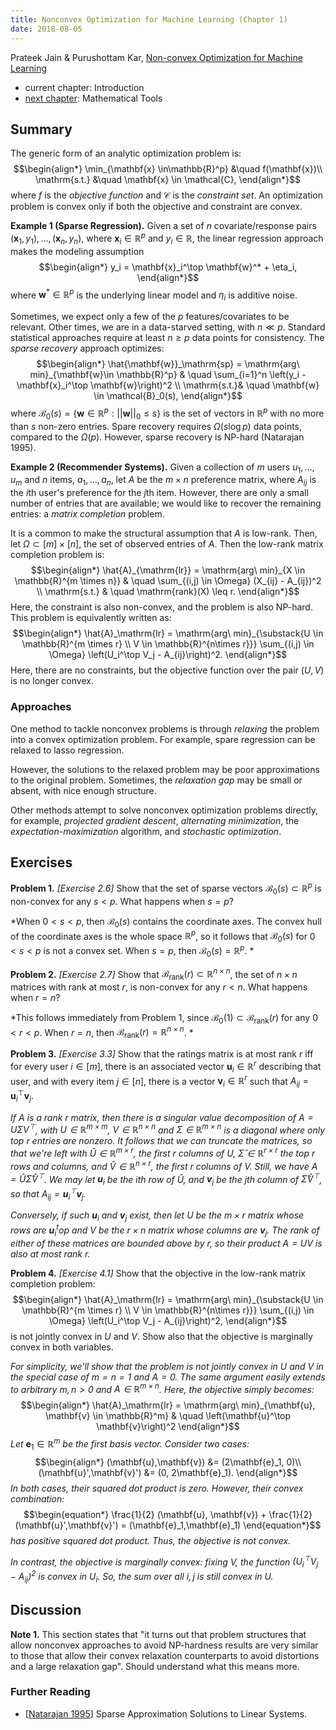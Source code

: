 ```yaml
---
title: Nonconvex Optimization for Machine Learning (Chapter 1)
date: 2018-08-05
---
```


Prateek Jain & Purushottam Kar, [Non-convex Optimization for Machine Learning](https://arxiv.org/pdf/1712.07897.pdf)

- current chapter: Introduction
- [next chapter](./2017-nonconvex-chapter-2.html): Mathematical Tools

## Summary

The generic form of an analytic optimization problem is:
$$\begin{align*}
\min_{\mathbf{x} \in\mathbb{R}^p} &\quad f(\mathbf{x})\\
\mathrm{s.t.} &\quad \mathbf{x} \in \mathcal{C},
\end{align*}$$
where $f$ is the *objective function* and $\mathcal{C}$ is the
*constraint set*. An optimization problem is convex only if both the
objective and constraint are convex.

**Example 1 (Sparse Regression).** Given a set of $n$
  covariate/response pairs $(\mathbf{x}_1, y_1), \dotsc,
  (\mathbf{x}_n, y_n)$, where $\mathbf{x}_i \in \mathbb{R}^p$ and $y_i
  \in \mathbb{R}$, the linear regression approach makes the modeling
  assumption
  $$\begin{align*}
  y_i = \mathbf{x}_i^\top \mathbf{w}^* + \eta_i,
  \end{align*}$$
  where $\mathbf{w}^* \in \mathbb{R}^p$ is the underlying linear model
  and $\eta_i$ is additive noise.

  Sometimes, we expect only a few of the $p$ features/covariates to be
  relevant. Other times, we are in a data-starved setting, with $n \ll
  p$. Standard statistical approaches require at least $n \geq p$ data
  points for consistency. The *sparse recovery* approach optimizes:
  $$\begin{align*}
  \hat{\mathbf{w}}_\mathrm{sp} = \mathrm{arg\ min}_{\mathbf{w}\in
  \mathbb{R}^p} & \quad \sum_{i=1}^n \left(y_i - \mathbf{x}_i^\top
  \mathbf{w}\right)^2 \\ 
  \mathrm{s.t.}& \quad \mathbf{w} \in \mathcal{B}_0(s),
  \end{align*}$$
  where $\mathcal{B}_0(s) = \{\mathbf{w} \in \mathbb{R}^p:
  ||\mathbf{w}||_0 \leq s\}$ is the set of vectors in $\mathbb{R}^p$ 
  with no more than $s$ non-zero entries. Spare recovery requires
  $\Omega(s\log p)$ data points, compared to the $\Omega(p)$. However,
  sparse recovery is NP-hard (Natarajan 1995).
  

**Example 2 (Recommender Systems).** Given a collection of $m$ users
  $u_1,\dotsc, u_m$ and $n$ items, $a_1,\dotsc, a_n$, let $A$ be the
  $m\times n$ preference matrix, where $A_{ij}$ is the $i$th user's
  preference for the $j$th item. However, there are only a small
  number of entries that are available; we would like to recover the
  remaining entries: a *matrix completion* problem. 

  It is a common to make the structural assumption that $A$ is
  low-rank. Then, let $\Omega \subset [m] \times [n]$, the set of
  observed entries of $A$. Then the low-rank matrix completion problem
  is:
  $$\begin{align*}
  \hat{A}_{\mathrm{lr}} = \mathrm{arg\ min}_{X \in \mathbb{R}^{m
  \times n}} & \quad \sum_{(i,j) \in \Omega} (X_{ij} - A_{ij})^2 \\
  \mathrm{s.t.} & \quad \mathrm{rank}(X) \leq r.
  \end{align*}$$
  Here, the constraint is also non-convex, and the problem is also
  NP-hard. This problem is equivalently written as:
  $$\begin{align*}
  \hat{A}_\mathrm{lr} = \mathrm{arg\ min}_{\substack{U \in
  \mathbb{R}^{m \times r} \\ V \in \mathbb{R}^{n\times r}}}
  \sum_{(i,j) \in \Omega} \left(U_i^\top V_j - A_{ij}\right)^2. 
  \end{align*}$$
  Here, there are no constraints, but the objective function over the
  pair $(U,V)$ is no longer convex.

### Approaches

One method to tackle nonconvex problems is through *relaxing* the
problem into a convex optimization problem. For example, spare
regression can be relaxed to lasso regression.

However, the solutions to the relaxed problem may be poor
approximations to the original problem. Sometimes, the *relaxation
gap* may be small or absent, with nice enough structure.

Other methods attempt to solve nonconvex optimization problems
directly, for example, *projected gradient descent*, *alternating
minimization*, the *expectation-maximization* algorithm, and
*stochastic optimization*.


## Exercises

**Problem 1.** *[Exercise 2.6]* Show that the set of sparse vectors
  $\mathcal{B}_0(s) \subset \mathbb{R}^p$ is non-convex for any $s < 
  p$. What happens when $s = p$?

*When $0 < s < p$, then $\mathcal{B}_0(s)$ contains the coordinate
 axes. The convex hull of the coordinate axes is the whole space
 $\mathbb{R}^p$, so it follows that $\mathcal{B}_0(s)$ for $0 < s < p$
 is not a convex set. When $s = p$, then $\mathcal{B}_0(s) =
 \mathbb{R}^p$. *  

**Problem 2.** *[Exercise 2.7]* Show that
  $\mathcal{B}_\mathrm{rank}(r) \subset \mathbb{R}^{n\times n}$, the
  set of $n \times n$ matrices with rank at most $r$, is non-convex
  for any $r < n$. What happens when $r = n$?

*This follows immediately from Problem 1, since
 $\mathcal{B}_0(1) \subset \mathcal{B}_\mathrm{rank}(r)$ for any $0 <
 r < p$. When $r = n$, then $\mathcal{B}_\mathrm{rank}(r) =
 \mathbb{R}^{n\times n}$. *

**Problem 3.** *[Exercise 3.3]* Show that the ratings matrix is at
  most rank $r$ iff for every user $i \in [m]$, there is an associated
  vector $\mathbf{u}_i \in\mathbb{R}^r$ describing that user, and with
  every item $j \in [n]$, there is a vector $\mathbf{v}_i \in
  \mathbb{R}^r$ such that $A_{ij} = \mathbf{u}_i^\top \mathbf{v}_j$.  

*If $A$ is a rank $r$ matrix, then there is a singular value
 decomposition of $A = U \Sigma V^\top$, with $U \in \mathbb{R}^{m
 \times m}$, $V \in \mathbb{R}^{n\times n}$ and  $\Sigma \in
 \mathbb{R}^{m \times n}$ is a diagonal where only top $r$ entries are
 nonzero. It follows that we can truncate the matrices, so that we're
 left with $\hat{U} \in \mathbb{R}^{m \times r}$, the first $r$
 columns of $U$, $\hat{\Sigma} \in \mathbb{R}^{r\times r}$ the top $r$
 rows and columns, and $\hat{V} \in \mathbb{R}^{n\times r}$, the first
 $r$ columns of $V$. Still, we have $A = \hat{U}
 \hat{\Sigma}\hat{V}^\top$. We may let $\mathbf{u}_i$ be the $i$th row
 of $\hat{U}$, and $\mathbf{v}_j$ be the $j$th column of
 $\hat{\Sigma}\hat{V}^\top$, so that $A_{ij} = \mathbf{u}_i^\top
 \mathbf{v}_j$.*

*Conversely, if such $\mathbf{u}_i$ and $\mathbf{v}_j$ exist, then let
 $U$ be the $m \times r$ matrix whose rows are $\mathbf{u}_i^top$ and
 $V$ be the $r \times n$ matrix whose columns are
 $\mathbf{v}_j$. The rank of either of these matrices are bounded
 above by $r$, so their product $A= UV$ is also at most rank $r$.*

**Problem 4.** *[Exercise 4.1]* Show that the objective in the
  low-rank matrix completion problem:
  $$\begin{align*}
  \hat{A}_\mathrm{lr} = \mathrm{arg\ min}_{\substack{U \in
  \mathbb{R}^{m \times r} \\ V \in \mathbb{R}^{n\times r}}}
  \sum_{(i,j) \in \Omega} \left(U_i^\top V_j - A_{ij}\right)^2, 
  \end{align*}$$
  is not jointly convex in $U$ and $V$. Show also that the objective
  is marginally convex in both variables.

*For simplicity, we'll show that the problem is not jointly convex in
 $U$ and $V$ in the special case of $m = n = 1$  and $A = 0$. The same
 argument easily extends to arbitrary $m, n > 0$ and $A \in
 \mathbb{R}^{m\times n}$. Here, the objective simply becomes:*
 $$\begin{align*}
 \hat{A}_\mathrm{lr} = \mathrm{arg\ min}_{\mathbf{u}, \mathbf{v} \in
 \mathbb{R}^m} & \quad \left(\mathbf{u}^\top \mathbf{v}\right)^2
 \end{align*}$$
 *Let* $\mathbf{e}_1 \in \mathbb{R}^m$ *be the first basis
 vector. Consider two cases:*
 $$\begin{align*}
 (\mathbf{u},\mathbf{v}) &= (2\mathbf{e}_1, 0)\\
 (\mathbf{u}',\mathbf{v}') &= (0, 2\mathbf{e}_1).
 \end{align*}$$
 *In both cases, their squared dot product is zero. However, their
 convex combination:*
 $$\begin{equation*}
 \frac{1}{2} (\mathbf{u}, \mathbf{v}) + \frac{1}{2}
 (\mathbf{u}',\mathbf{v}') = (\mathbf{e}_1,\mathbf{e}_1)
 \end{equation*}$$
 *has positive squared dot product. Thus, the objective is not
 convex.*

 *In contrast, the objective is marginally convex: fixing $V$, the
  function $\left(U_i^\top V_j - A_{ij}\right)^2$ is convex in
  $U_i$. So, the sum over all $i,j$ is still convex in $U$.*
 
 
## Discussion

**Note 1.** This section states that "it turns out that problem
structures that allow nonconvex approaches to avoid NP-hardness
results are very similar to those that allow their convex relaxation
counterparts to avoid distortions and a large relaxation gap". Should
understand what this means more.


### Further Reading
- [[Natarajan 1995](https://epubs.siam.org/doi/pdf/10.1137/S0097539792240406)] Sparse Approximation Solutions to Linear Systems.
